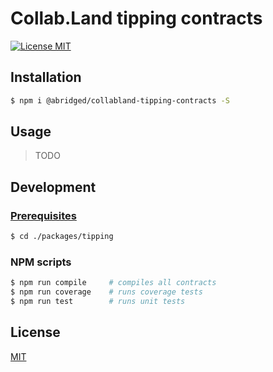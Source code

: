 # Collab.Land tipping contracts

[![License MIT][license-image]][license-url]

## Installation

```bash
$ npm i @abridged/collabland-tipping-contracts -S
```

## Usage

> TODO

## Development

### [Prerequisites](https://github.com/abridged/collabland-contracts#installation)

```bash
$ cd ./packages/tipping
```

### NPM scripts

```bash
$ npm run compile     # compiles all contracts
$ npm run coverage    # runs coverage tests
$ npm run test        # runs unit tests
```

## License

[MIT][license-url]

[license-image]: https://img.shields.io/badge/License-MIT-yellow.svg
[license-url]: https://github.com/abridged/collabland-contracts/blob/master/LICENSE

